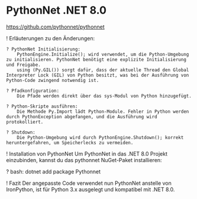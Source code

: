# PythonNet .NET 8.0
https://github.com/pythonnet/pythonnet

! Erläuterungen zu den Änderungen:

    ? PythonNet Initialisierung:
        PythonEngine.Initialize(); wird verwendet, um die Python-Umgebung zu initialisieren. PythonNet benötigt eine explizite Initialisierung und Freigabe.
        using (Py.GIL()) sorgt dafür, dass der aktuelle Thread den Global Interpreter Lock (GIL) von Python besitzt, was bei der Ausführung von Python-Code zwingend notwendig ist.

    ? Pfadkonfiguration:
        Die Pfade werden direkt über das sys-Modul von Python hinzugefügt.

    ? Python-Skripte ausführen:
        Die Methode Py.Import lädt Python-Module. Fehler in Python werden durch PythonException abgefangen, und die Ausführung wird protokolliert.

    ? Shutdown:
        Die Python-Umgebung wird durch PythonEngine.Shutdown(); korrekt heruntergefahren, um Speicherlecks zu vermeiden.

! Installation von PythonNet
Um PythonNet in das .NET 8.0 Projekt einzubinden, kannst du das pythonnet NuGet-Paket installieren:

? bash:
dotnet add package Pythonnet

! Fazit
Der angepasste Code verwendet nun PythonNet anstelle von IronPython, ist für Python 3.x ausgelegt und kompatibel mit .NET 8.0.
